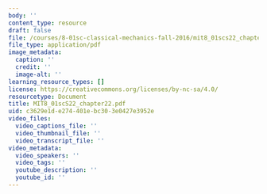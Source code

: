 ```yaml
---
body: ''
content_type: resource
draft: false
file: /courses/8-01sc-classical-mechanics-fall-2016/mit8_01scs22_chapter22.pdf
file_type: application/pdf
image_metadata:
  caption: ''
  credit: ''
  image-alt: ''
learning_resource_types: []
license: https://creativecommons.org/licenses/by-nc-sa/4.0/
resourcetype: Document
title: MIT8_01scS22_chapter22.pdf
uid: c3629e1d-e274-401e-bc30-3e0427e3952e
video_files:
  video_captions_file: ''
  video_thumbnail_file: ''
  video_transcript_file: ''
video_metadata:
  video_speakers: ''
  video_tags: ''
  youtube_description: ''
  youtube_id: ''
---
```


